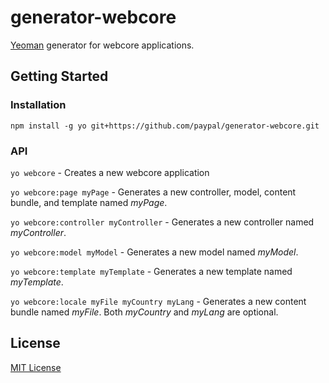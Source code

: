 # generator-webcore

[Yeoman](http://yeoman.io) generator for webcore applications.


## Getting Started


### Installation

`npm install -g yo git+https://github.com/paypal/generator-webcore.git`


### API

`yo webcore` - Creates a new webcore application

`yo webcore:page myPage` - Generates a new controller, model, content bundle, and template named *myPage*.

`yo webcore:controller myController` - Generates a new controller named *myController*.

`yo webcore:model myModel` - Generates a new model named *myModel*.

`yo webcore:template myTemplate` - Generates a new template named *myTemplate*.

`yo webcore:locale myFile myCountry myLang` - Generates a new content bundle named *myFile*. Both *myCountry* and *myLang* are optional.


## License

[MIT License](http://en.wikipedia.org/wiki/MIT_License)
